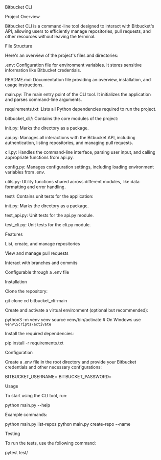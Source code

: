 Bitbucket CLI

Project Overview

Bitbucket CLI is a command-line tool designed to interact with Bitbucket's API, allowing users to efficiently manage repositories, pull requests, and other resources without leaving the terminal.

File Structure

Here's an overview of the project's files and directories:

.env: Configuration file for environment variables. It stores sensitive information like Bitbucket credentials.

README.md: Documentation file providing an overview, installation, and usage instructions.

main.py: The main entry point of the CLI tool. It initializes the application and parses command-line arguments.

requirements.txt: Lists all Python dependencies required to run the project.

bitbucket_cli/: Contains the core modules of the project:

init.py: Marks the directory as a package.

api.py: Manages all interactions with the Bitbucket API, including authentication, listing repositories, and managing pull requests.

cli.py: Handles the command-line interface, parsing user input, and calling appropriate functions from api.py.

config.py: Manages configuration settings, including loading environment variables from .env.

utils.py: Utility functions shared across different modules, like data formatting and error handling.

test/: Contains unit tests for the application:

init.py: Marks the directory as a package.

test_api.py: Unit tests for the api.py module.

test_cli.py: Unit tests for the cli.py module.

Features

List, create, and manage repositories

View and manage pull requests

Interact with branches and commits

Configurable through a .env file

Installation

Clone the repository:

git clone <repository-url>
cd bitbucket_cli-main

Create and activate a virtual environment (optional but recommended):

python3 -m venv venv
source venv/bin/activate   # On Windows use `venv\Scripts\activate`

Install the required dependencies:

pip install -r requirements.txt

Configuration

Create a .env file in the root directory and provide your Bitbucket credentials and other necessary configurations:

BITBUCKET_USERNAME=<your-username>
BITBUCKET_PASSWORD=<your-password>

Usage

To start using the CLI tool, run:

python main.py --help

Example commands:

python main.py list-repos
python main.py create-repo --name <repo-name>

Testing

To run the tests, use the following command:

pytest test/

